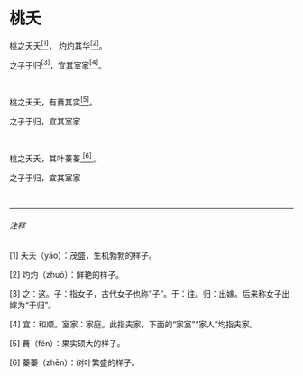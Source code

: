 <h1 class="article-title"> 桃夭 </h1>
<p class="article-center">桃之夭夭<a href="#1" class="article-link"><sup>[1]</sup></a>， 灼灼其华<a href="#2" class="article-link"><sup>[2]</sup></a>。</p>
<p class="article-center">之子于归<a href="#3" class="article-link"><sup>[3]</sup></a>，宜其室家<a href="#4" class="article-link"><sup>[4]</sup></a>。</p>

<br>

<p class="article-center">桃之夭夭，有蕡其实<a href="#5" class="article-link"><sup>[5]</sup></a>。</p>
<p class="article-center">之子于归，宜其室家</p>

<br>

<p class="article-center">桃之夭夭，其叶蓁蓁<a href="#6" class="article-link"> <sup>[6]</sup> </a>。</p>
<p class="article-center">之子于归，宜其室家</p>

<br>
<hr>

<h6> 注释 </h6>

<p class="article-comment"><a id="1">[1]</a> 夭夭（yāo）：茂盛，生机勃勃的样子。</p>
<p class="article-comment"><a id="2">[2]</a> 灼灼（zhuó）：鲜艳的样子。</p>
<p class="article-comment"><a id="3">[3]</a> 之：这。子：指女子，古代女子也称“子”。于：往。归：出嫁。后来称女子出嫁为“于归”。</p>
<p class="article-comment"><a id="4">[4]</a> 宜：和顺。室家：家庭。此指夫家，下面的“家室”“家人”均指夫家。</p>
<p class="article-comment"><a id="5">[5]</a> 蕡（fén）：果实硕大的样子。</p>
<p class="article-comment"><a id="6">[6]</a> 蓁蓁（zhēn）：树叶繁盛的样子。</p>
